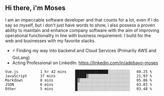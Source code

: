 ## Hi there, i'm Moses

I am an impeccable software developer and that counts for a lot, even if i do say so myself, but i don't just have words to show, i also possess a proven ability to maintain and enhance company software with the aim of improving operational functionality in line with business requirement. I build for the web and businesses with my favorite stacks.
- ⚡ Finding my way into backend and Cloud Services (Primarily AWS and GoLang)
- Acting Professional on LinkedIn: https://linkedin.com/in/adebayo-moses

<!--START_SECTION:waka-->

```text
Vue.js          1 hr 42 mins    ███████████████░░░░░░░░░░   60.25 %
JavaScript      37 mins         █████▒░░░░░░░░░░░░░░░░░░░   21.93 %
Markdown        8 mins          █▒░░░░░░░░░░░░░░░░░░░░░░░   05.06 %
JSON            6 mins          █░░░░░░░░░░░░░░░░░░░░░░░░   03.83 %
Other           5 mins          █░░░░░░░░░░░░░░░░░░░░░░░░   03.48 %
```

<!--END_SECTION:waka-->
